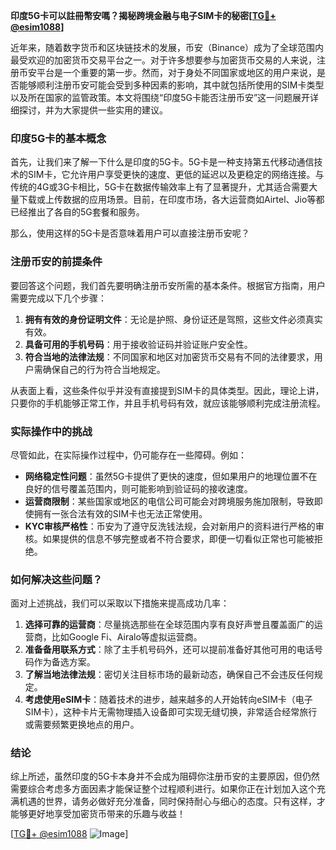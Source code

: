 **印度5G卡可以註冊幣安嗎？揭秘跨境金融与电子SIM卡的秘密[[TG💪+ @esim1088](https://t.me/s/esim1088)]**

近年来，随着数字货币和区块链技术的发展，币安（Binance）成为了全球范围内最受欢迎的加密货币交易平台之一。对于许多想要参与加密货币交易的人来说，注册币安平台是一个重要的第一步。然而，对于身处不同国家或地区的用户来说，是否能够顺利注册币安可能会受到多种因素的影响，其中就包括所使用的SIM卡类型以及所在国家的监管政策。本文将围绕“印度5G卡能否注册币安”这一问题展开详细探讨，并为大家提供一些实用的建议。

### 印度5G卡的基本概念

首先，让我们来了解一下什么是印度的5G卡。5G卡是一种支持第五代移动通信技术的SIM卡，它允许用户享受更快的速度、更低的延迟以及更稳定的网络连接。与传统的4G或3G卡相比，5G卡在数据传输效率上有了显著提升，尤其适合需要大量下载或上传数据的应用场景。目前，在印度市场，各大运营商如Airtel、Jio等都已经推出了各自的5G套餐和服务。

那么，使用这样的5G卡是否意味着用户可以直接注册币安呢？

### 注册币安的前提条件

要回答这个问题，我们首先要明确注册币安所需的基本条件。根据官方指南，用户需要完成以下几个步骤：

1. **拥有有效的身份证明文件**：无论是护照、身份证还是驾照，这些文件必须真实有效。
2. **具备可用的手机号码**：用于接收验证码并验证账户安全性。
3. **符合当地的法律法规**：不同国家和地区对加密货币交易有不同的法律要求，用户需确保自己的行为符合当地规定。

从表面上看，这些条件似乎并没有直接提到SIM卡的具体类型。因此，理论上讲，只要你的手机能够正常工作，并且手机号码有效，就应该能够顺利完成注册流程。

### 实际操作中的挑战

尽管如此，在实际操作过程中，仍可能存在一些障碍。例如：

- **网络稳定性问题**：虽然5G卡提供了更快的速度，但如果用户的地理位置不在良好的信号覆盖范围内，则可能影响到验证码的接收速度。
- **运营商限制**：某些国家或地区的电信公司可能会对跨境服务施加限制，导致即使拥有一张合法有效的SIM卡也无法正常使用。
- **KYC审核严格性**：币安为了遵守反洗钱法规，会对新用户的资料进行严格的审核。如果提供的信息不够完整或者不符合要求，即便一切看似正常也可能被拒绝。

### 如何解决这些问题？

面对上述挑战，我们可以采取以下措施来提高成功几率：

1. **选择可靠的运营商**：尽量挑选那些在全球范围内享有良好声誉且覆盖面广的运营商，比如Google Fi、Airalo等虚拟运营商。
2. **准备备用联系方式**：除了主手机号码外，还可以提前准备好其他可用的电话号码作为备选方案。
3. **了解当地法律法规**：密切关注目标市场的最新动态，确保自己不会违反任何规定。
4. **考虑使用eSIM卡**：随着技术的进步，越来越多的人开始转向eSIM卡（电子SIM卡），这种卡片无需物理插入设备即可实现无缝切换，非常适合经常旅行或需要频繁更换地点的用户。

### 结论

综上所述，虽然印度的5G卡本身并不会成为阻碍你注册币安的主要原因，但仍然需要综合考虑多方面因素才能保证整个过程顺利进行。如果你正在计划加入这个充满机遇的世界，请务必做好充分准备，同时保持耐心与细心的态度。只有这样，才能够更好地享受加密货币带来的乐趣与收益！

[[TG💪+ @esim1088](https://t.me/s/esim1088) ![Image](https://i.postimg.cc/4NQfJmqS/Snipaste-2025-05-13-00-14-12.png)]